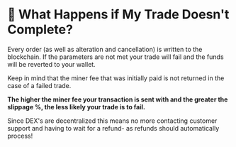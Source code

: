 # 🔱 What Happens if My Trade Doesn't Complete?

Every order (as well as alteration and cancellation) is written to the blockchain. If the parameters are not met your trade will fail and the funds will be reverted to your wallet.&#x20;

Keep in mind that the miner fee that was initially paid is not returned in the case of a failed trade.&#x20;

**The higher the miner fee your transaction is sent with and the greater the slippage %,  the less likely your trade is to fail.**&#x20;

Since DEX's are decentralized this means no more contacting customer support and having to wait for a refund- as refunds should automatically process!
